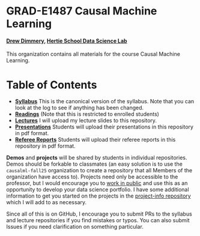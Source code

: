 # GRAD-E1487 Causal Machine Learning
#### [Drew Dimmery](https://ddimmery.com), [Hertie School Data Science Lab](https://www.hertie-school.org/en/datasciencelab)

This organization contains all materials for the course Causal Machine Learning.

# Table of Contents

* [**Syllabus**](https://github.com/causalml-fall25/syllabus) This is the canonical version of the syllabus. Note that you can look at the log to see if anything has been changed.
* [**Readings**](https://github.com/causalml-fall25/readings) (Note that this is restricted to enrolled students)
* [**Lectures**](https://github.com/causalml-fall25/lecture-slides) I will upload my lecture slides to this repository.
* [**Presentations**](https://github.com/causalml-fall25/presentations) Students will upload their presentations in this repository in pdf format.
* [**Referee Reports**](https://github.com/causalml-fall25/referee-reports) Students will upload their referee reports in this repository in pdf format.

**Demos** and **projects** will be shared by students in individual repositories. Demos should be forkable to classmates (an easy solution is to use the `causalml-fall25` organization to create a repository that all Members of the organization have access to). Projects need only be accessible to the professor, but I would encourage you to [work in public](https://press.stripe.com/working-in-public) and use this as an opportunity to develop your data science portfolio. I have some additional information to get you started on the projects in the [project-info repository](https://github.com/causalml-fall25/project-info) which I will add to as necessary.

Since all of this is on GitHub, I encourage you to submit PRs to the syllabus and lecture repositories if you find mistakes or typos. You can also submit Issues if you need clarification on something particular.
